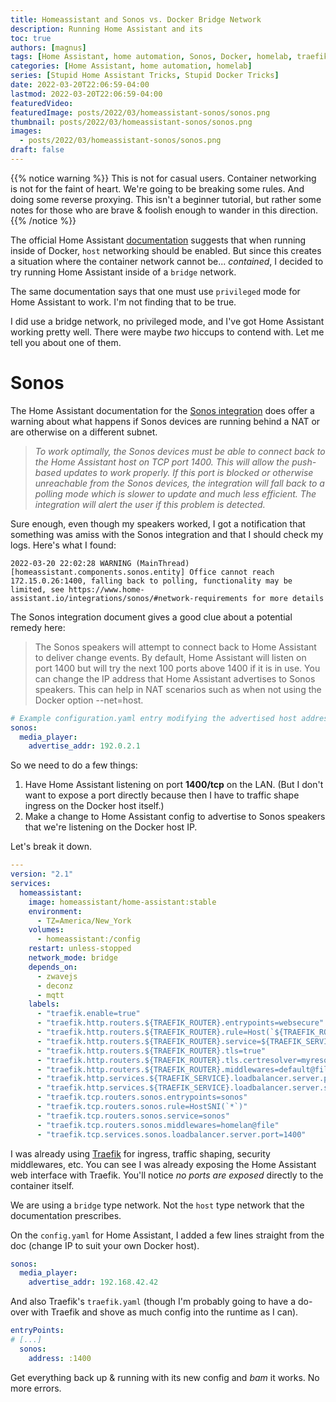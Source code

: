 ```yaml
---
title: Homeassistant and Sonos vs. Docker Bridge Network
description: Running Home Assistant and its 
toc: true
authors: [magnus]
tags: [Home Assistant, home automation, Sonos, Docker, homelab, traefik]
categories: [Home Assistant, home automation, homelab]
series: [Stupid Home Assistant Tricks, Stupid Docker Tricks]
date: 2022-03-20T22:06:59-04:00
lastmod: 2022-03-20T22:06:59-04:00
featuredVideo:
featuredImage: posts/2022/03/homeassistant-sonos/sonos.png
thumbnail: posts/2022/03/homeassistant-sonos/sonos.png
images:
  - posts/2022/03/homeassistant-sonos/sonos.png
draft: false
---
```


{{% notice warning %}}
This is not for casual users. Container networking is not for the faint of heart. We're going to be breaking some rules. And doing some reverse proxying. This isn't a beginner tutorial, but rather some notes for those who are brave & foolish enough to wander in this direction.
{{% /notice %}}

The official Home Assistant [documentation](https://www.home-assistant.io/installation/linux#install-home-assistant-container) suggests that when running inside of Docker, `host` networking should be enabled. But since this creates a situation where the container network cannot be... *contained*, I decided to try running Home Assistant inside of a `bridge` network.

The same documentation says that one must use `privileged` mode for Home Assistant to work. I'm not finding that to be true.

I did use a bridge network, no privileged mode, and I've got Home Assistant working pretty well. There were maybe *two* hiccups to contend with. Let me tell you about one of them.

# Sonos

The Home Assistant documentation for the [Sonos integration](https://www.home-assistant.io/integrations/sonos/#network-requirements) does offer a warning about what happens if Sonos devices are running behind a NAT or are otherwise on a different subnet.

> *To work optimally, the Sonos devices must be able to connect back to the Home Assistant host on TCP port 1400. This will allow the push-based updates to work properly. If this port is blocked or otherwise unreachable from the Sonos devices, the integration will fall back to a polling mode which is slower to update and much less efficient. The integration will alert the user if this problem is detected.*

Sure enough, even though my speakers worked, I got a notification that something was amiss with the Sonos integration and that I should check my logs. Here's what I found:

```
2022-03-20 22:02:28 WARNING (MainThread) [homeassistant.components.sonos.entity] Office cannot reach 172.15.0.26:1400, falling back to polling, functionality may be limited, see https://www.home-assistant.io/integrations/sonos/#network-requirements for more details
```

The Sonos integration document gives a good clue about a potential remedy here:

> The Sonos speakers will attempt to connect back to Home Assistant to deliver change events. By default, Home Assistant will listen on port 1400 but will try the next 100 ports above 1400 if it is in use. You can change the IP address that Home Assistant advertises to Sonos speakers. This can help in NAT scenarios such as when not using the Docker option --net=host.

```yaml
# Example configuration.yaml entry modifying the advertised host address
sonos:
  media_player:
    advertise_addr: 192.0.2.1
```

So we need to do a few things:

1. Have Home Assistant listening on port **1400/tcp** on the LAN. (But I don't want to expose a port directly because then I have to traffic shape ingress on the Docker host itself.)
2. Make a change to Home Assistant config to advertise to Sonos speakers that we're listening on the Docker host IP.

Let's break it down.

```yaml {hl_lines="26-30"}
---
version: "2.1"
services:
  homeassistant:
    image: homeassistant/home-assistant:stable
    environment:
      - TZ=America/New_York
    volumes: 
      - homeassistant:/config
    restart: unless-stopped
    network_mode: bridge
    depends_on:
      - zwavejs
      - deconz
      - mqtt
    labels:
      - "traefik.enable=true"
      - "traefik.http.routers.${TRAEFIK_ROUTER}.entrypoints=websecure"
      - "traefik.http.routers.${TRAEFIK_ROUTER}.rule=Host(`${TRAEFIK_ROUTER}.example.com`)"
      - "traefik.http.routers.${TRAEFIK_ROUTER}.service=${TRAEFIK_SERVICE}"
      - "traefik.http.routers.${TRAEFIK_ROUTER}.tls=true"
      - "traefik.http.routers.${TRAEFIK_ROUTER}.tls.certresolver=myresolver"
      - "traefik.http.routers.${TRAEFIK_ROUTER}.middlewares=default@file"
      - "traefik.http.services.${TRAEFIK_SERVICE}.loadbalancer.server.port=8123"
      - "traefik.http.services.${TRAEFIK_SERVICE}.loadbalancer.server.scheme=http"
      - "traefik.tcp.routers.sonos.entrypoints=sonos"
      - "traefik.tcp.routers.sonos.rule=HostSNI(`*`)"
      - "traefik.tcp.routers.sonos.service=sonos"
      - "traefik.tcp.routers.sonos.middlewares=homelan@file"
      - "traefik.tcp.services.sonos.loadbalancer.server.port=1400"
```      

I was already using [Traefik](https://traefik.io/traefik/) for ingress, traffic shaping, security middlewares, etc. You can see I was already exposing the Home Assistant web interface with Traefik. You'll notice *no ports are exposed* directly to the container itself.

We are using a `bridge` type network. Not the `host` type network that the documentation prescribes.

On the `config.yaml` for Home Assistant, I added a few lines straight from the doc (change IP to suit your own Docker host).

```yaml
sonos:
  media_player:
    advertise_addr: 192.168.42.42
```    

And also Traefik's `traefik.yaml` (though I'm probably going to have a do-over with Traefik and shove as much config into the runtime as I can).

```yaml {hl_lines="3-4"}
entryPoints:
# [...]
  sonos:
    address: :1400
```

Get everything back up & running with its new config and *bam* it works. No more errors. 